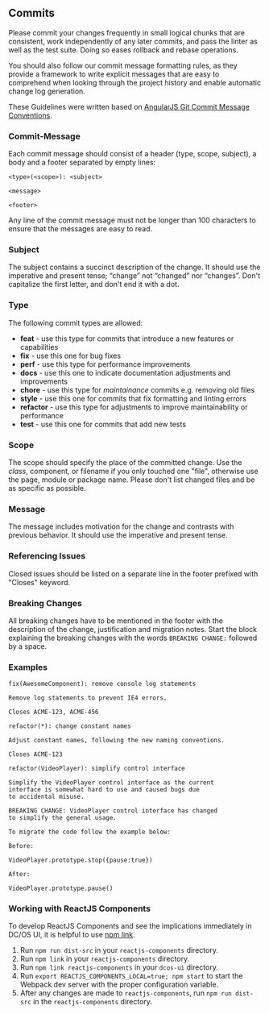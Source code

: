 ## Commits

Please commit your changes frequently in small logical chunks that are 
consistent, work independently of any later commits, and pass the linter as well 
as the test suite. Doing so eases rollback and rebase operations. 

You should also follow our commit message formatting rules, as they provide a 
framework to write explicit messages that are easy to comprehend when looking 
through the project history and enable automatic change log generation.

These Guidelines were written based on 
[AngularJS Git Commit Message Conventions](https://goo.gl/27wkkO).

### Commit-Message

Each commit message should consist of a header (type, scope, subject), a body 
and a footer separated by empty lines:

```
<type>(<scope>): <subject>
    
<message>

<footer>
``` 

Any line of the commit message must not be longer than 100 characters to ensure 
that the messages are easy to read.

### Subject

The subject contains a succinct description of the change. It should use the 
imperative and present tense; “change” not “changed” nor “changes”. 
Don't capitalize the first letter, and don't end it with a dot.

### Type

The following commit types are allowed:

* **feat** - 
  use this type for commits that introduce a new features or capabilities
* **fix** - use this one for bug fixes
* **perf** - use this type for performance improvements
* **docs** - use this one to indicate documentation adjustments and improvements 
* **chore** - use this type for _maintainance_ commits e.g. removing old files 
* **style** - use this one for commits that fix formatting and linting errors
* **refactor** - 
  use this type for adjustments to improve maintainability or performance
* **test** - use this one for commits that add new tests

### Scope

The scope should specify the place of the committed change. 
Use the _class_, component, or filename if you only touched one "file", 
otherwise use the page, module or package name. 
Please don't list changed files and be as specific as possible. 

### Message

The message includes motivation for the change and contrasts with previous 
behavior. It should use the imperative and present tense. 

### Referencing Issues 

Closed issues should be listed on a separate line in the footer prefixed with 
"Closes" keyword.

### Breaking Changes

All breaking changes have to be mentioned in the footer with the description of 
the change, justification and migration notes. Start the block explaining the 
breaking changes with the words `BREAKING CHANGE:` followed by a space. 

### Examples

```
fix(AwesomeComponent): remove console log statements

Remove log statements to prevent IE4 errors.

Closes ACME-123, ACME-456
```

```
refactor(*): change constant names

Adjust constant names, following the new naming conventions.

Closes ACME-123
```

```
refactor(VideoPlayer): simplify control interface

Simplify the VideoPlayer control interface as the current
interface is somewhat hard to use and caused bugs due
to accidental misuse.

BREAKING CHANGE: VideoPlayer control interface has changed
to simplify the general usage.

To migrate the code follow the example below:

Before:

VideoPlayer.prototype.stop({pause:true})

After:

VideoPlayer.prototype.pause()
```

### Working with ReactJS Components

To develop ReactJS Components and see the implications immediately in DC/OS UI, it is helpful to use [npm link](https://docs.npmjs.com/cli/link).

1. Run `npm run dist-src` in your `reactjs-components` directory.
2. Run `npm link` in your `reactjs-components` directory.
3. Run `npm link reactjs-components` in your `dcos-ui` directory.
4. Run `export REACTJS_COMPONENTS_LOCAL=true; npm start` to start the Webpack dev server with the proper configuration variable.
5. After any changes are made to `reactjs-components`, run `npm run dist-src` in the `reactjs-components` directory.
